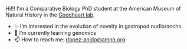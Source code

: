 
Hi!!! I'm a Comparative Biology PhD student at the American Museum of Natural History in the [Goodheart lab](https://www.goodheartlab.com/). 

- ✨ I’m interested in the evolution of novelty in gastropod nudibranchs 
- 🌱 I’m currently learning genomics  
- 📫 How to reach me: rlopez-anido@amnh.org

